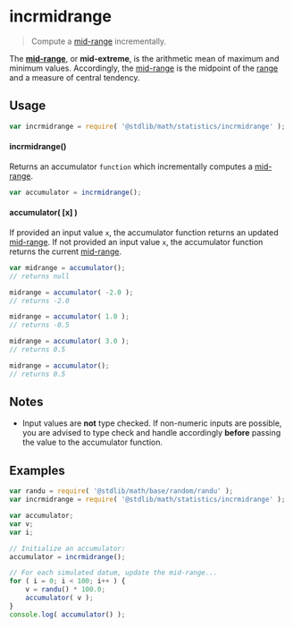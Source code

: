# incrmidrange

> Compute a [mid-range][mid-range] incrementally.


<section class="intro">

The [__mid-range__][mid-range], or __mid-extreme__, is the arithmetic mean of maximum and minimum values. Accordingly, the [mid-range][mid-range] is the midpoint of the [range][range] and a measure of central tendency.

</section>

<!-- /.intro -->


<section class="usage">

## Usage

``` javascript
var incrmidrange = require( '@stdlib/math/statistics/incrmidrange' );
```

#### incrmidrange()

Returns an accumulator `function` which incrementally computes a [mid-range][mid-range].

``` javascript
var accumulator = incrmidrange();
```

#### accumulator( \[x\] )

If provided an input value `x`, the accumulator function returns an updated [mid-range][mid-range]. If not provided an input value `x`, the accumulator function returns the current [mid-range][mid-range].

``` javascript
var midrange = accumulator();
// returns null

midrange = accumulator( -2.0 );
// returns -2.0

midrange = accumulator( 1.0 );
// returns -0.5

midrange = accumulator( 3.0 );
// returns 0.5

midrange = accumulator();
// returns 0.5
```

</section>

<!-- /.usage -->


<section class="notes">

## Notes

* Input values are __not__ type checked. If non-numeric inputs are possible, you are advised to type check and handle accordingly __before__ passing the value to the accumulator function.

</section>

<!-- /.notes -->


<section class="examples">

## Examples

``` javascript
var randu = require( '@stdlib/math/base/random/randu' );
var incrmidrange = require( '@stdlib/math/statistics/incrmidrange' );

var accumulator;
var v;
var i;

// Initialize an accumulator:
accumulator = incrmidrange();

// For each simulated datum, update the mid-range...
for ( i = 0; i < 100; i++ ) {
    v = randu() * 100.0;
    accumulator( v );
}
console.log( accumulator() );
```

</section>

<!-- /.examples -->


<section class="links">

[range]: https://en.wikipedia.org/wiki/Range_%28statistics%29
[mid-range]: https://en.wikipedia.org/wiki/Mid-range

</section>

<!-- /.links -->
